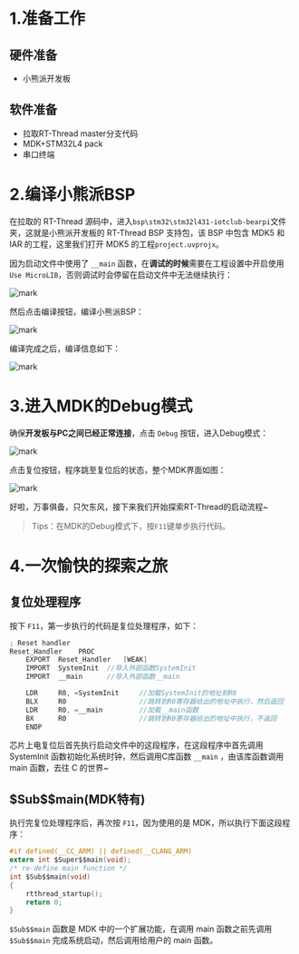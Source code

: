 
<!--more-->
# 1.准备工作

## 硬件准备

- 小熊派开发板

## 软件准备

- 拉取RT-Thread master分支代码
- MDK+STM32L4 pack
- 串口终端

# 2.编译小熊派BSP

在拉取的 RT-Thread 源码中，进入`bsp\stm32\stm32l431-iotclub-bearpi`文件夹，这就是小熊派开发板的 RT-Thread BSP 支持包，该 BSP 中包含 MDK5 和 IAR 的工程，这里我们打开 MDK5 的工程`project.uvprojx`。

因为启动文件中使用了 `__main` 函数，在**调试的时候**需要在工程设置中开启使用`Use MicroLIB`，否则调试时会停留在启动文件中无法继续执行：

![mark](http://mculover666.cn/image/20190825/U209JYiVW4fl.png?imageslim)

然后点击编译按钮，编译小熊派BSP：

![mark](http://mculover666.cn/image/20190825/25V5BKbCpHGB.png?imageslim)

编译完成之后，编译信息如下：

![mark](http://mculover666.cn/image/20190825/fMALpn37B2P1.png?imageslim)

# 3.进入MDK的Debug模式

确保**开发板与PC之间已经正常连接**，点击 `Debug` 按钮，进入Debug模式：

![mark](http://mculover666.cn/image/20190825/EME5NH92Fdj8.png?imageslim)

点击复位按钮，程序跳至复位后的状态，整个MDK界面如图：

![mark](http://mculover666.cn/image/20190825/juLfh4k5LJxn.png?imageslim)

好啦，万事俱备，只欠东风，接下来我们开始探索RT-Thread的启动流程~

>Tips：在MDK的Debug模式下，按`F11`键单步执行代码。

# 4.一次愉快的探索之旅

## 复位处理程序
按下 `F11`，第一步执行的代码是复位处理程序，如下：
```c
; Reset handler
Reset_Handler    PROC
    EXPORT  Reset_Handler   [WEAK]
    IMPORT  SystemInit  //导入外部函数SystemInit
    IMPORT  __main      //导入外部函数__main

    LDR     R0, =SystemInit     //加载SystemInit的地址到R0
    BLX     R0                  //跳转到R0寄存器给出的地址中执行，然后返回
    LDR     R0, =__main         //加载__main函数
    BX      R0                  //跳转到R0寄存器给出的地址中执行，不返回
    ENDP
```
芯片上电复位后首先执行启动文件中的这段程序，在这段程序中首先调用 SystemInit 函数初始化系统时钟，然后调用C库函数 `__main` ，由该库函数调用 main 函数，去往 C 的世界~

## \$Sub\$\$main(MDK特有)
执行完复位处理程序后，再次按 `F11`，因为使用的是 MDK，所以执行下面这段程序：
```c
#if defined(__CC_ARM) || defined(__CLANG_ARM)
extern int $Super$$main(void);
/* re-define main function */
int $Sub$$main(void)
{
    rtthread_startup();
    return 0;
}
```
`$Sub$$main` 函数是 MDK 中的一个扩展功能，在调用 main 函数之前先调用`$Sub$$main` 完成系统启动，然后调用给用户的 main 函数。





